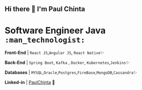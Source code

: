 ## Hi there 🌱 I'm Paul Chinta
# Software Engineer Java `:man_technologist:`

**Front-End** | `React JS`,`Angular JS`, `React Native`✨

**Back-End** | `Spring Boot`, `Kafka` , `Docker`, `Kubernetes`,`Jenkins`✨

**Databases** | `MYSQL`,`Oracle`,`Postgres`,`FireBase`,`MongoDB`,`Cassandra`✨

**Linked-in** | [PaulChinta](https://www.linkedin.com/in/paulchinta/) 🌱

<!--
**PaulChinta7/PaulChinta7** is a ✨ _special_ ✨ repository because its `README.md` (this file) appears on your GitHub profile.

Here are some ideas to get you started:

- 🔭 I’m currently working on ...
- 🌱 I’m currently learning ...
- 👯 I’m looking to collaborate on ...
- 🤔 I’m looking for help with ...
- 💬 Ask me about ...
- 📫 How to reach me: ...
- 😄 Pronouns: ...
- ⚡ Fun fact: ...
-->
